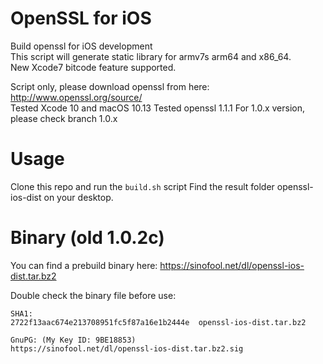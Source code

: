 OpenSSL for iOS
=================
Build openssl for iOS development  
This script will generate static library for armv7s arm64 and x86_64.  
New Xcode7 bitcode feature supported.

Script only, please download openssl from here: http://www.openssl.org/source/  
Tested Xcode 10 and macOS 10.13
Tested openssl 1.1.1
For 1.0.x version, please check branch 1.0.x


Usage
=================
Clone this repo and run the `build.sh` script
Find the result folder openssl-ios-dist on your desktop.

Binary (old 1.0.2c)
=================
You can find a prebuild binary here: https://sinofool.net/dl/openssl-ios-dist.tar.bz2

Double check the binary file before use:
```
SHA1:
2722f13aac674e213708951fc5f87a16e1b2444e  openssl-ios-dist.tar.bz2

GnuPG: (My Key ID: 9BE18853)
https://sinofool.net/dl/openssl-ios-dist.tar.bz2.sig
```
